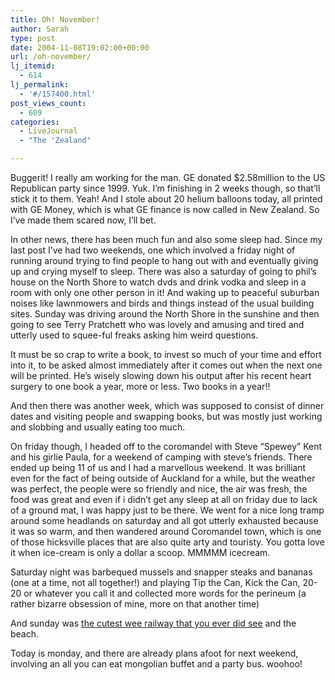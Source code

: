```yaml
---
title: Oh! November!
author: Sarah
type: post
date: 2004-11-08T19:02:00+00:00
url: /oh-november/
lj_itemid:
  - 614
lj_permalink:
  - '#/157400.html'
post_views_count:
  - 609
categories:
  - LiveJournal
  - "The 'Zealand"

---
```

Buggerit! I really am working for the man. GE donated $2.58million to the US Republican party since 1999. Yuk. I&#8217;m finishing in 2 weeks though, so that&#8217;ll stick it to them. Yeah! And I stole about 20 helium balloons today, all printed with GE Money, which is what GE finance is now called in New Zealand. So I&#8217;ve made them scared now, I&#8217;ll bet.

In other news, there has been much fun and also some sleep had. Since my last post I&#8217;ve had two weekends, one which involved a friday night of running around trying to find people to hang out with and eventually giving up and crying myself to sleep. There was also a saturday of going to phil&#8217;s house on the North Shore to watch dvds and drink vodka and sleep in a room with only one other person in it! And waking up to peaceful suburban noises like lawnmowers and birds and things instead of the usual building sites. Sunday was driving around the North Shore in the sunshine and then going to see Terry Pratchett who was lovely and amusing and tired and utterly used to squee-ful freaks asking him weird questions.

It must be so crap to write a book, to invest so much of your time and effort into it, to be asked almost immediately after it comes out when the next one will be printed. He&#8217;s wisely slowing down his output after his recent heart surgery to one book a year, more or less. Two books in a year!!

And then there was another week, which was supposed to consist of dinner dates and visiting people and swapping books, but was mostly just working and slobbing and usually eating too much.

On friday though, I headed off to the coromandel with Steve &#8220;Spewey&#8221; Kent and his girlie Paula, for a weekend of camping with steve&#8217;s friends. There ended up being 11 of us and I had a marvellous weekend. It was brilliant even for the fact of being outside of Auckland for a while, but the weather was perfect, the people were so friendly and nice, the air was fresh, the food was great and even if i didn&#8217;t get any sleep at all on friday due to lack of a ground mat, I was happy just to be there. We went for a nice long tramp around some headlands on saturday and all got utterly exhausted because it was so warm, and then wandered around Coromandel town, which is one of those hicksville places that are also quite arty and touristy. You gotta love it when ice-cream is only a dollar a scoop. MMMMM icecream.
  
Saturday night was barbequed mussels and snapper steaks and bananas (one at a time, not all together!) and playing Tip the Can, Kick the Can, 20-20 or whatever you call it and collected more words for the perineum (a rather bizarre obsession of mine, more on that another time)
  
And sunday was [the cutest wee railway that you ever did see][1] and the beach.

Today is monday, and there are already plans afoot for next weekend, involving an all you can eat mongolian buffet and a party bus. woohoo!

 [1]: http://www.drivingcreekrailway.co.nz/